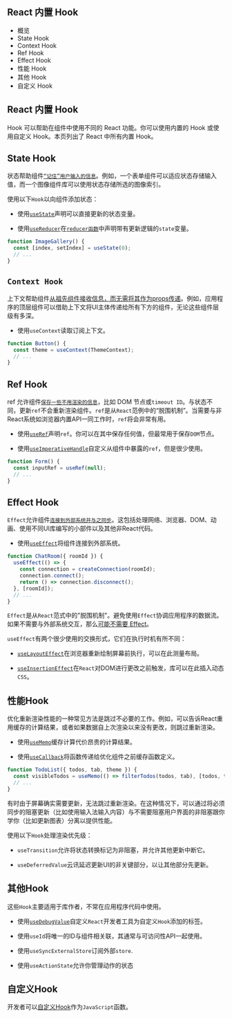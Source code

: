 ## React 内置 Hook

- 概览
- State Hook
- Context Hook
- Ref Hook
- Effect Hook
- 性能 Hook
- 其他 Hook
- 自定义 Hook

## React 内置 Hook

Hook 可以帮助在组件中使用不同的 React 功能。你可以使用内置的 Hook 或使用自定义 Hook。本页列出了 React 中所有内置 Hook。

## State Hook

状态帮助组件[`“记住”用户输入的信息`](https://zh-hans.react.dev/learn/state-a-components-memory)。例如，一个表单组件可以适应状态存储输入值，而一个图像组件库可以使用状态存储所选的图像索引。

使用以下`Hook`以向组件添加状态：

- 使用[`useState`](https://zh-hans.react.dev/reference/react/useState)声明可以直接更新的状态变量。

- 使用[`useReducer`](https://zh-hans.react.dev/reference/react/useReducer)在[`reducer函数`](https://zh-hans.react.dev/learn/extracting-state-logic-into-a-reducer)中声明带有更新逻辑的`state`变量。

```js
function ImageGallery() {
  const [index, setIndex] = useState(0);
  // ...
}
```

## `Context Hook`

上下文帮助组件[从祖先组件接收信息，而无需将其作为props传递](https://zh-hans.react.dev/learn/passing-props-to-a-component)。例如，应用程序的顶层组件可以借助上下文将UI主体传递给所有下方的组件，无论这些组件层级有多深。

- 使用`useContext`读取订阅上下文。

```js
function Button() {
  const theme = useContext(ThemeContext);
  // ...
}
```

## Ref Hook

ref 允许组件[`保存一些不用渲染的信息`](https://zh-hans.react.dev/learn/referencing-values-with-refs)，比如 DOM 节点或`timeout ID`。与状态不同，更新`ref`不会重新渲染组件。`ref`是从`React`范例中的“脱围机制”。当需要与非React系统如浏览器内置API一同工作时，`ref`将会非常有用。

- 使用[`useRef`](https://zh-hans.react.dev/reference/react/useRef)声明`ref`。你可以在其中保存任何值，但最常用于保存`DOM`节点。

- 使用[`useImperativeHandle`](https://zh-hans.react.dev/reference/react/useImperativeHandle)自定义从组件中暴露的`ref`，但是很少使用。

```js
function Form() {
  const inputRef = useRef(null);
  // ...
}
```

## Effect Hook

`Effect`允许组件[`连接到外部系统并与之同步`](https://zh-hans.react.dev/learn/synchronizing-with-effects)。这包括处理网络、浏览器、DOM、动画、使用不同UI库编写的小部件以及其他非React代码。

- 使用[`useEffect`](https://zh-hans.react.dev/reference/react/useEffect)将组件连接到外部系统。

```js
function ChatRoom({ roomId }) {
  useEffect(() => {
    const connection = createConnection(roomId);
    connection.connect();
    return () => connection.disconnect();
  }, [roomId]);
  // ...
}
```
`Effect`是从`React`范式中的"脱围机制"。避免使用`Effect`协调应用程序的数据流。如果不需要与外部系统交互，那么[可能不需要 Effect](https://zh-hans.react.dev/learn/you-might-not-need-an-effect)。

`useEffect`有两个很少使用的交换形式，它们在执行时机有所不同：

- [`useLayoutEffect`](https://zh-hans.react.dev/reference/react/useLayoutEffect)在浏览器重新绘制屏幕前执行，可以在此测量布局。

- [`useInsertionEffect`](https://zh-hans.react.dev/reference/react/useInsertionEffect)在`React`对DOM进行更改之前触发，库可以在此插入动态`CSS`。

## 性能Hook

优化重新渲染性能的一种常见方法是跳过不必要的工作。例如，可以告诉React重用缓存的计算结果，或者如果数据自上次渲染以来没有更改，则跳过重新渲染。

- 使用[`useMemo`](https://zh-hans.react.dev/reference/react/useMemo)缓存计算代价昂贵的计算结果。

- 使用[`useCallback`](https://zh-hans.react.dev/reference/react/useCallback)将函数传递给优化组件之前缓存函数定义。

```js
function TodoList({ todos, tab, theme }) {
  const visibleTodos = useMemo(() => filterTodos(todos, tab), [todos, tab]);
  // ...
}
```

有时由于屏幕确实需要更新，无法跳过重新渲染。在这种情况下，可以通过将必须同步的阻塞更新（比如使用输入法输入内容）与不需要阻塞用户界面的非阻塞跟你学你（比如更新图表）分离以提供性能。

使用以下`Hook`处理渲染优先级：

- `useTransition`允许将状态转换标记为非阻塞，并允许其他更新中断它。

- `useDeferredValue`云讯延迟更新UI的非关键部分，以让其他部分先更新。

## 其他Hook

这些`Hook`主要适用于库作者，不常在应用程序代码中使用。

- 使用[`useDebugValue`](https://zh-hans.react.dev/reference/react/useDebugValue)自定义`React`开发者工具为自定义`Hook`添加的标签。

- 使用`useId`将唯一的ID与组件相关联，其通常与可访问性API一起使用。

- 使用`useSyncExternalStore`订阅外部`store`.

- 使用`useActionState`允许你管理动作的状态

## 自定义Hook

开发者可以[自定义Hook](https://zh-hans.react.dev/learn/reusing-logic-with-custom-hooks#extracting-your-own-custom-hook-from-a-component)作为`JavaScript`函数。


